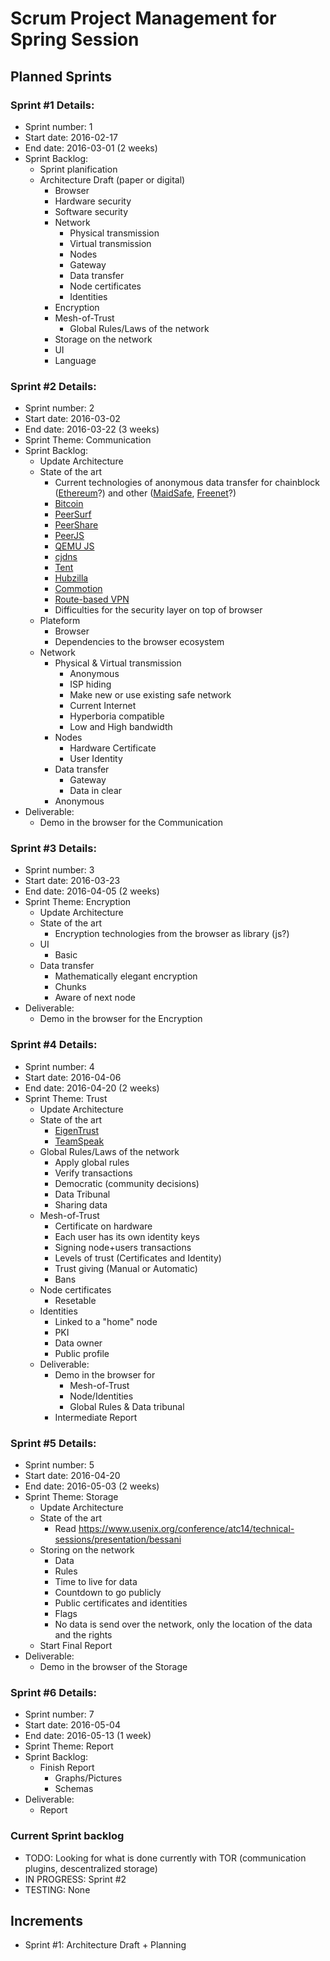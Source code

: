 # Scrum Project Management for Spring Session

## Planned Sprints
### Sprint #1 Details:
  - Sprint number: 1
  - Start date: 2016-02-17
  - End date: 2016-03-01 (2 weeks)
  - Sprint Backlog:
    - Sprint planification
    - Architecture Draft (paper or digital)
      - Browser
      - Hardware security
      - Software security
      - Network
        - Physical transmission
        - Virtual transmission
        - Nodes
        - Gateway
        - Data transfer
        - Node certificates
        - Identities
      - Encryption
      - Mesh-of-Trust
        - Global Rules/Laws of the network
      - Storage on the network
      - UI
      - Language

### Sprint #2 Details:
  - Sprint number: 2
  - Start date: 2016-03-02
  - End date: 2016-03-22 (3 weeks)
  - Sprint Theme: Communication
  - Sprint Backlog:
    - Update Architecture
    - State of the art
      - Current technologies of anonymous data transfer for chainblock ([Ethereum](https://www.ethereum.org)?) and other ([MaidSafe](http://maidsafe.net), [Freenet](https://freenetproject.org)?)
      - [Bitcoin](https://bitcoin.org/en/)
      - [PeerSurf](https://github.com/matthaywardwebdesign/PeerSurf)
      - [PeerShare](https://github.com/cuonic/PeerShare)
      - [PeerJS](https://github.com/MrSwitch/peer.js)
      - [QEMU JS](http://bellard.org/jslinux/tech.html)
      - [cjdns](https://github.com/cjdelisle/cjdns/)
      - [Tent](https://tent.io)
      - [Hubzilla](http://hubzilla.org/sandbox/index.html)
      - [Commotion](https://www.commotionwireless.net)
      - [Route-based VPN](https://sc1.checkpoint.com/documents/R76/CP_R76_VPN_AdminGuide/13824.htm)
      - Difficulties for the security layer on top of browser
    - Plateform
      - Browser
      - Dependencies to the browser ecosystem
    - Network
      - Physical & Virtual transmission
        - Anonymous
        - ISP hiding
        - Make new or use existing safe network
        - Current Internet
        - Hyperboria compatible
        - Low and High bandwidth
      - Nodes
        - Hardware Certificate
        - User Identity
      - Data transfer
        - Gateway
        - Data in clear
      - Anonymous
  - Deliverable:
    - Demo in the browser for the Communication

### Sprint #3 Details:
  - Sprint number: 3
  - Start date: 2016-03-23
  - End date: 2016-04-05 (2 weeks)
  - Sprint Theme: Encryption
    - Update Architecture
    - State of the art
      - Encryption technologies from the browser as library (js?)
    - UI
      - Basic
    - Data transfer
      - Mathematically elegant encryption
      - Chunks
      - Aware of next node
  - Deliverable:
    - Demo in the browser for the Encryption

 ### Sprint #4 Details:
  - Sprint number: 4
  - Start date: 2016-04-06
  - End date: 2016-04-20 (2 weeks)
  - Sprint Theme: Trust
    - Update Architecture
    - State of the art
      - [EigenTrust](https://en.wikipedia.org/wiki/EigenTrust)
      - [TeamSpeak](http://www.teamspeak.com)
    - Global Rules/Laws of the network
      - Apply global rules
      - Verify transactions
      - Democratic (community decisions)
      - Data Tribunal
      - Sharing data
    - Mesh-of-Trust
      - Certificate on hardware
      - Each user has its own identity keys
      - Signing node+users transactions
      - Levels of trust (Certificates and Identity)
      - Trust giving (Manual or Automatic)
      - Bans
    - Node certificates
      - Resetable
    - Identities
      - Linked to a "home" node
      - PKI
      - Data owner
      - Public profile
    - Deliverable:
      - Demo in the browser for
        - Mesh-of-Trust
        - Node/Identities
        - Global Rules & Data tribunal
      - Intermediate Report

### Sprint #5 Details:
  - Sprint number: 5
  - Start date: 2016-04-20
  - End date: 2016-05-03 (2 weeks)
  - Sprint Theme: Storage
    - Update Architecture
    - State of the art
      - Read https://www.usenix.org/conference/atc14/technical-sessions/presentation/bessani
    - Storing on the network
      - Data
      - Rules
      - Time to live for data
      - Countdown to go publicly
      - Public certificates and identities
      - Flags
      - No data is send over the network, only the location of the data and the rights
    - Start Final Report
  - Deliverable:
    - Demo in the browser of the Storage

### Sprint #6 Details:
  - Sprint number: 7
  - Start date: 2016-05-04
  - End date: 2016-05-13 (1 week)
  - Sprint Theme: Report
  - Sprint Backlog:
    - Finish Report
      - Graphs/Pictures
      - Schemas
  - Deliverable:
    - Report

### Current Sprint backlog
  - TODO: Looking for what is done currently with TOR (communication plugins, descentralized storage)
  - IN PROGRESS: Sprint #2
  - TESTING: None

## Increments
  - Sprint #1: Architecture Draft + Planning
